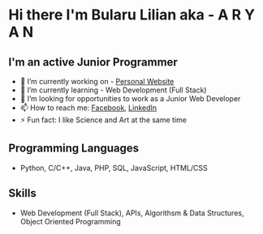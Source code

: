 # Hi there I'm Bularu Lilian aka - A R Y A N 

## I'm an active Junior Programmer  

- 🔭 I’m currently working on - [Personal Website](https://github.com/aryanlilian/Electronic-Spendings-Tracker.git)
- 🌱 I’m currently learning - Web Development (Full Stack)
- 🤔 I’m looking for opportunities to work as a Junior Web Developer 
- 📫 How to reach me: [Facebook](https://www.facebook.com/lilian.bularu.9), [LinkedIn](https://www.linkedin.com/in/lilian-bularu-3488381b1/)
- ⚡ Fun fact: I like Science and Art at the same time 

## Programming Languages
- Python, C/C++, Java, PHP, SQL, JavaScript, HTML/CSS 

## Skills
- Web Development (Full Stack), APIs, Algorithsm & Data Structures, Object Oriented Programming

